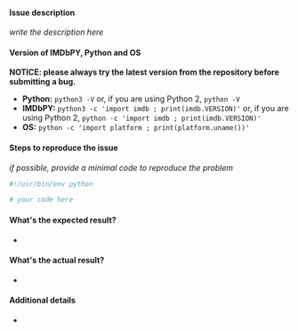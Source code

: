 #### Issue description

*write the description here*


#### Version of IMDbPY, Python and OS

**NOTICE: please always try the latest version from the repository before submitting a bug.**

- **Python:** `python3 -V` or, if you are using Python 2, `python -V`
- **IMDbPY:** `python3 -c 'import imdb ; print(imdb.VERSION)'` or, if you are using Python 2, `python -c 'import imdb ; print(imdb.VERSION)'`
- **OS:** `python -c 'import platform ; print(platform.uname())'`


#### Steps to reproduce the issue

*if possible, provide a minimal code to reproduce the problem*

```python
#!/usr/bin/env python

# your code here
```


#### What's the expected result?

- 


#### What's the actual result?

- 


#### Additional details

- 

